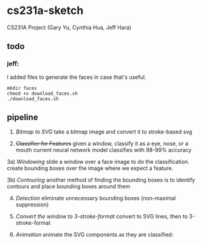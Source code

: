 # cs231a-sketch
CS231A Project (Gary Yu, Cynthia Hua, Jeff Hara)

## todo

### jeff:
I added files to generate the faces in case that's useful.

```
mkdir faces
chmod +x download_faces.sh
./download_faces.sh
```

## pipeline

1) *Bitmap to SVG*
take a bitmap image and convert it to stroke-based svg

2) ~~Classifier for Features~~
given a window, classify it as a eye, nose, or a mouth
current neural network model classifies with 98-99% accuracy

3a) *Windowing*
slide a window over a face image to do the classification. create bounding boxes over the image where we expect a feature.

3b) *Contouring*
another method of finding the bounding boxes is to identify contours and place bounding boxes around them

4) *Detection*
eliminate unnecessary bounding boxes (non-maximal suppression)

5) *Convert the window to 3-stroke-format*
convert to SVG lines, then to 3-stroke-format

6) *Animation*
animate the SVG components as they are classified:
